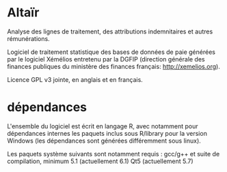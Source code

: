 Altaïr
======
 
 Analyse des lignes de traitement, des attributions indemnitaires et autres rémunérations.
 
 Logiciel de traitement statistique des bases de données de paie générées par le logiciel
 Xémélios entretenu par la DGFIP (direction générale des finances publiques du ministère
 des finances français: http://xemelios.org). 
 
 Licence GPL v3 jointe, en anglais et en français.
 

dépendances
===========

 L'ensemble du logiciel est écrit en langage R, avec notamment pour dépendances 
 internes les paquets inclus sous R/library pour la version Windows (les dépendances sont 
 générées différemment sous linux).
    
 Les paquets système suivants sont notamment requis :
    gcc/g++ et suite de compilation, minimum 5.1 (actuellement 6.1)
    Qt5 (actuellement 5.7)

